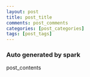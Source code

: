 ```yaml
---
layout: post
title: post_title
comments: post_comments
categories: [post_categories]
tags: [post_tags]
---
```


### Auto generated by spark
post_contents
